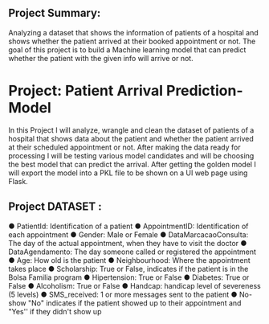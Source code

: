 ## Project Summary:
Analyzing a dataset that shows the information of patients of a hospital and shows whether the patient arrived at their booked appointment or not. The goal of this project is to build a Machine learning model that can predict whether the patient with the given info will arrive or not. 

# Project: Patient Arrival Prediction-Model


In this Project I will analyze, wrangle and clean the dataset of patients of a hospital that shows data about the patient and whether the patient arrived at their scheduled appointment or not. After making the data ready for processing I will be testing various model candidates and will be choosing the best model that can predict the arrival. After getting the golden model I will export the model into a PKL file to be shown on a  UI web page using Flask.

## Project DATASET :
 ● PatientId: Identification of a patient 
● AppointmentID: Identification of each appointment 
● Gender: Male or Female 
● DataMarcacaoConsulta: The day of the actual appointment, when they have to visit the doctor
 ● DataAgendamento: The day someone called or registered the appointment
 ● Age: How old is the patient
 ● Neighbourhood: Where the appointment takes place 
● Scholarship: True or False, indicates if the patient is in the Bolsa Familia program 
● Hipertension: True or False
 ● Diabetes: True or False
 ● Alcoholism: True or False
 ● Handcap: handicap level of severeness (5 levels)
 ● SMS_received: 1 or more messages sent to the patient 
● No-show "No" indicates if the patient showed up to their appointment and "Yes'' if they didn't show up


